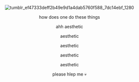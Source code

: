 <div align="center">
	
![tumblr_ef47333deff2b49e9d1a4dab5760f588_7dc14ebf_1280](https://github.com/user-attachments/assets/e2d3bf22-b251-42d5-9755-476dc5cd1eba)

</div>

<div align="center">
how does one do these things
	
ahh aesthetic

aesthetic

aesthetic

aesthetic

aesthetic

please hlep me 💀
</div>


